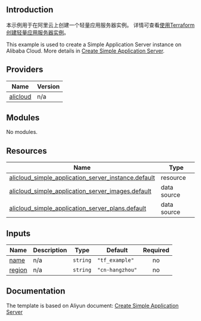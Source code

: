## Introduction

<!-- DOCS_DESCRIPTION_CN -->
本示例用于在阿里云上创建一个轻量应用服务器实例。
详情可查看[使用Terraform创建轻量应用服务器实例](https://help.aliyun.com/zh/simple-application-server/developer-reference/using-terraform-to-use-simple-application-server)。
<!-- DOCS_DESCRIPTION_CN -->

<!-- DOCS_DESCRIPTION_EN -->
This example is used to create a Simple Application Server instance on Alibaba Cloud.
More details in [Create Simple Application Server](https://help.aliyun.com/zh/simple-application-server/developer-reference/using-terraform-to-use-simple-application-server).
<!-- DOCS_DESCRIPTION_EN -->

<!-- BEGIN_TF_DOCS -->
## Providers

| Name | Version |
|------|---------|
| <a name="provider_alicloud"></a> [alicloud](#provider\_alicloud) | n/a |

## Modules

No modules.

## Resources

| Name | Type |
|------|------|
| [alicloud_simple_application_server_instance.default](https://registry.terraform.io/providers/aliyun/alicloud/latest/docs/resources/simple_application_server_instance) | resource |
| [alicloud_simple_application_server_images.default](https://registry.terraform.io/providers/aliyun/alicloud/latest/docs/data-sources/simple_application_server_images) | data source |
| [alicloud_simple_application_server_plans.default](https://registry.terraform.io/providers/aliyun/alicloud/latest/docs/data-sources/simple_application_server_plans) | data source |

## Inputs

| Name | Description | Type | Default | Required |
|------|-------------|------|---------|:--------:|
| <a name="input_name"></a> [name](#input\_name) | n/a | `string` | `"tf_example"` | no |
| <a name="input_region"></a> [region](#input\_region) | n/a | `string` | `"cn-hangzhou"` | no |
<!-- END_TF_DOCS -->

## Documentation
<!-- docs-link --> 

The template is based on Aliyun document: [Create Simple Application Server](https://help.aliyun.com/zh/simple-application-server/developer-reference/using-terraform-to-use-simple-application-server) 

<!-- docs-link --> 